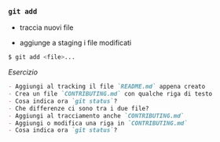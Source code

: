 ### `git add`

- traccia nuovi file

- aggiunge a staging i file modificati

```sh
$ git add <file>...
```

_Esercizio_
```md
- Aggiungi al tracking il file `README.md` appena creato
- Crea un file `CONTRIBUTING.md` con qualche riga di testo
- Cosa indica ora `git status`?
- Che differenze ci sono tra i due file?
- Aggiungi al tracciamento anche `CONTRIBUTING.md`
- Aggiungi o modifica una riga in `CONTRIBUTING.md`
- Cosa indica ora `git status`?
```


<aside class="notes">
</aside>
